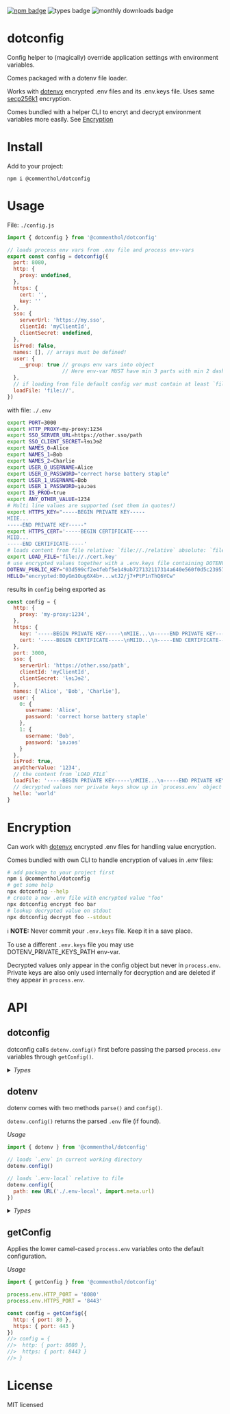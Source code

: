 [![npm badge][npm-badge]][npm]
![types badge][types-badge]
![monthly downloads badge][npm-dm]

# dotconfig

Config helper to (magically) override application settings with environment
variables.

Comes packaged with a dotenv file loader.

Works with [dotenvx][] encrypted .env files and its .env.keys file. Uses same
[secp256k1](https://en.bitcoin.it/wiki/Secp256k1) encryption.

Comes bundled with a helper CLI to encryt and decrypt environment variables more
easily. See [Encryption](#encryption)

# Install

Add to your project:

```
npm i @commenthol/dotconfig
```

# Usage

File: `./config.js`

```js
import { dotconfig } from '@commenthol/dotconfig'

// loads process env vars from .env file and process env-vars
export const config = dotconfig({
  port: 8080,
  http: {
    proxy: undefined,
  },
  https: {
    cert: '',
    key: ''
  },
  sso: {
    serverUrl: 'https://my.sso',
    clientId: 'myClientId',
    clientSecret: undefined,
  },
  isProd: false,
  names: [], // arrays must be defined!
  user: { 
    __group: true // groups env vars into object
                  // Here env-var MUST have min 3 parts with min 2 dashes!
  },
  // if loading from file default config var must contain at least `file://`
  loadFile: 'file://',
})
```

with file: `./.env`

```sh
export PORT=3000
export HTTP_PROXY=my-proxy:1234
export SSO_SERVER_URL=https://other.sso/path
export SSO_CLIENT_SECRET=ƚɘɿƆɘƧ
export NAMES_0=Alice
export NAMES_1=Bob
export NAMES_2=Charlie
export USER_0_USERNAME=Alice
export USER_0_PASSWORD="correct horse battery staple"
export USER_1_USERNAME=Bob
export USER_1_PASSWORD=ʇǝɹɔǝs
export IS_PROD=true
export ANY_OTHER_VALUE=1234
# Multi line values are supported (set them in quotes!)
export HTTPS_KEY="-----BEGIN PRIVATE KEY-----
MIIE...
-----END PRIVATE KEY-----"
export HTTPS_CERT='-----BEGIN CERTIFICATE-----
MIID...
-----END CERTIFICATE-----'
# loads content from file relative: `file://./relative` absolute: `file:///absolute`
export LOAD_FILE='file://./cert.key'
# use encrypted values together with a .env.keys file containing DOTENV_PRIVATE_KEY
DOTENV_PUBLIC_KEY="03d599cf2e4febf5e149ab727132117314a640e560f0d5c2395742e8219e9dbeee"
HELLO="encrypted:BOyGm1Oug6X4b+...wtJ2/j7+PtP1nThQ6YCw"
```

results in `config` being exported as

```js
const config = {
  http: {
    proxy: 'my-proxy:1234',
  },
  https: {
    key: '-----BEGIN PRIVATE KEY-----\nMIIE...\n-----END PRIVATE KEY-----',
    cert: '-----BEGIN CERTIFICATE-----\nMIID...\n-----END CERTIFICATE-----'
  },
  port: 3000,
  sso: {
    serverUrl: 'https://other.sso/path',
    clientId: 'myClientId',
    clientSecret: 'ƚɘɿƆɘƧ',
  },
  names: ['Alice', 'Bob', 'Charlie'],
  user: {
    0: {
      username: 'Alice',
      password: 'correct horse battery staple'
    },
    1: {
      username: 'Bob',
      password: 'ʇǝɹɔǝs'
    }
  },
  isProd: true,
  anyOtherValue: '1234',
  // the content from `LOAD_FILE`
  loadFile: '-----BEGIN PRIVATE KEY-----\nMIIE...\n-----END PRIVATE KEY-----',
  // decrypted values nor private keys show up in `process.env` object
  hello: 'world'
}
```

<a id="encryption"> </a>

# Encryption

Can work with [dotenvx](https://dotenvx.com/docs/env-keys-file#encryption)
encrypted .env files for handling value encryption.

Comes bundled with own CLI to handle encryption of values in .env files:

```sh
# add package to your project first
npm i @commenthol/dotconfig
# get some help
npx dotconfig --help
# create a new .env file with encrypted value "foo"
npx dotconfig encrypt foo bar
# lookup decrypted value on stdout
npx dotconfig decrypt foo --stdout
```

ℹ️ **NOTE:** Never commit your `.env.keys` file. Keep it in a save place.

To use a different `.env.keys` file you may use DOTENV_PRIVATE_KEYS_PATH
env-var.

Decrypted values only appear in the config object but never in `process.env`.
Private keys are also only used internally for decryption and are deleted if
they appear in `process.env`.

# API 

## dotconfig 

dotconfig calls `dotenv.config()` first before passing the parsed `process.env`
variables through `getConfig()`.

<details>
<summary><i>Types</i></summary>

```ts
function dotconfig(
    /**
     * The default configuration object
     */
    defaultConfig: object, 
    /**
     * optional configuration options.
     */
    options?: DotConfigOptions
): Record<string, any> | {};

type DotConfigOptions = {
    /**
     * The path to the dotenv file. Default is '.env' in the current working 
     * directory. May be set via DOTENV_CONFIG_PATH env var.
     */
    path?: string | URL | undefined;
    /**
     * The encoding of the dotenv file. 
     * May be set via DOTENV_CONFIG_ENCODING env var.
     */
    encoding?: BufferEncoding | undefined;
    /**
     * Whether to override existing process environment variables. 
     * Default is false. May be set with DOTENV_CONFIG_OVERRIDE=true env var.
     */
    override?: boolean | undefined;
    /**
     * The process environment object to update. Default is `process.env`.
     */
    processEnv?: NodeJS.ProcessEnv | object;
    /**
     * if `false` do not add additional props on top-level not part of defaultConfig
     */
    additionalProps?: boolean | undefined;
    /**
     * if `false` do not add any additional props that are not part of defaultConfig
     */
    additionalPropsAll?: boolean | undefined;
    /**
     * default=true; Throw on decryption error
     */
    throwOnDecryptionError?: boolean | undefined;
};
```

</details>

## dotenv 

dotenv comes with two methods `parse()` and `config()`. 

`dotenv.config()` returns the parsed `.env` file (if found).

*Usage*

```js
import { dotenv } from '@commenthol/dotconfig'

// loads `.env` in current working directory
dotenv.config()

// loads `.env-local` relative to file
dotenv.config({ 
  path: new URL('./.env-local', import.meta.url)
})
```

<details>
<summary><i>Types</i></summary>

```ts
function config (
  /**
   * optional configuration options.
   * see types above at dotconfig.
   */
  options?: DotenvConfigOptions
): ConfigResult;

type DotenvConfigOptions = {
    /**
     * The path to the dotenv file. Default is '.env' in the current working directory. May be set via DOTENV_CONFIG_PATH env var.
     */
    path?: string | URL | undefined;
    /**
     * The encoding of the dotenv file. May be set via DOTENV_CONFIG_ENCODING env var.
     */
    encoding?: BufferEncoding | undefined;
    /**
     * Whether to override existing process environment variables. Default is false. May be set by DOTENV_CONFIG_OVERRIDE env var.
     */
    override?: boolean | undefined;
    /**
     * The process environment object to update. Default is `process.env`.
     */
    processEnv?: NodeJS.ProcessEnv | object;
};

export type ConfigResult = {
    /** parsed .env file */
    parsed: Record<string, string | number | boolean> | {};
};
```

</details>

## getConfig

Applies the lower camel-cased `process.env` variables onto the default
configuration.

*Usage*

```js
import { getConfig } from '@commenthol/dotconfig'

process.env.HTTP_PORT = '8080'
process.env.HTTPS_PORT = '8443'

const config = getConfig({
  http: { port: 80 },
  https: { port: 443 }
})
//> config = {
//>  http: { port: 8080 },
//>  https: { port: 8443 }
//> }
```

# License

MIT licensed


[npm-badge]: https://badgen.net/npm/v/@commenthol/dotconfig
[npm]: https://www.npmjs.com/package/@commenthol/dotconfig
[npm-dm]: https://badgen.net/npm/dm/@commenthol/dotconfig
[types-badge]: https://badgen.net/npm/types/@commenthol/dotconfig

[dotenvx]: https://github.com/dotenvx/dotenvx

